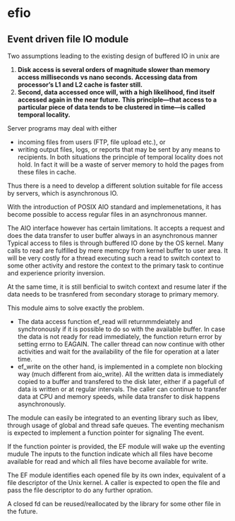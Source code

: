 # efio
## Event driven file IO module ##

Two assumptions leading to the existing design of buffered IO in unix are
1. **Disk access is several orders of magnitude slower than memory access milliseconds vs nano seconds.**
   **Accessing data from processor’s L1 and L2 cache is faster still.**
2. **Second, data accessed once will, with a high likelihood, find itself accessed again in the near future.**
   **This principle—that access to a particular piece of data tends to be clustered in time—is called**
   **temporal locality.**

Server programs may deal with either 
- incoming files from users (FTP, file upload etc.), or
- writing output files, logs, or reports that may be sent by any means to recipients. In both situations the principle of temporal locality does not hold. In fact it will be a waste of server memory to hold the pages from these files in cache.

Thus there is a need to develop a different solution suitable for file access by servers, which is asynchronous IO.

With the introduction of POSIX AIO standard and implemenetations, it has become possible to access regular
files in an asynchronous manner.

The AIO interface however has certain limitations.
It accepts a request and does the data transfer to user buffer always in an asynchronous manner
Typical access to files is through buffered IO done by the OS kernel. Many calls to read are fulfilled by mere
memcpy from kernel buffer to user area. It will be very costly for a thread executing such a read to switch context
to some other activity and restore the context to the primary task to continue and experience priority inversion.

At the same time, it is still benficial to switch context and resume later if the data needs to be trasnfered from
secondary storage to primary memory.

This module aims to solve exactly the problem.
- The data access function ef_read will returnmmdeiately and synchronously if it is possible to do so with the available buffer. In case the data is not ready for read immediately, the function return error by setting errno to EAGAIN. The caller thread can now continue with other activities and wait for the availability of the file for operation at a later time.
- ef_write on the other hand, is implemented in a complete non blocking way (much different from aio_write). All the written data is immediately copied to a buffer and transfered to the disk later, either if a pagefull of data is written or at regular intervals. The caller can continue to transfer data at CPU and memory speeds, while data transfer to disk happens asynchronously.

The module can easily be integrated to an eventing library such as libev, through usage of global and thread safe
queues. The eventing mechanism  is expected to implement a function pointer for signaling The event.

If the function pointer is provided, the EF module will wake up the eventing mudule
The inputs to the function  indicate which all files have become available for read and
which all files have become available for write.

The EF module identifies each opened file by its own index, equivalent of a file descriptor of the Unix kernel.
A caller is expected to open the file and pass the file descriptor to do any further opration.

A closed fd can be reused/reallocated by the library for some other file in the future.

